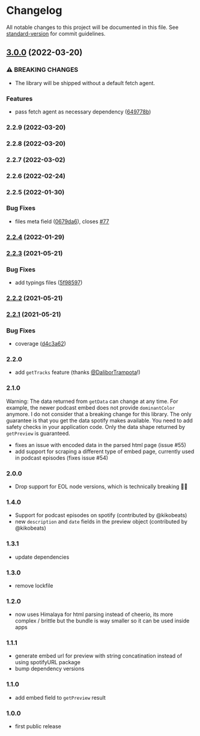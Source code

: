 # Changelog

All notable changes to this project will be documented in this file. See [standard-version](https://github.com/conventional-changelog/standard-version) for commit guidelines.

## [3.0.0](https://github.com/microlinkhq/spotify-url-info/compare/v2.2.9...v3.0.0) (2022-03-20)


### ⚠ BREAKING CHANGES

* The library will be shipped without a default fetch agent.

### Features

* pass fetch agent as necessary dependency ([649778b](https://github.com/microlinkhq/spotify-url-info/commit/649778be126d9ced15228f7c8c7f9ee85d7e9f7c))

### 2.2.9 (2022-03-20)

### 2.2.8 (2022-03-20)

### 2.2.7 (2022-03-02)

### 2.2.6 (2022-02-24)

### 2.2.5 (2022-01-30)


### Bug Fixes

* files meta field ([0679da6](https://github.com/microlinkhq/spotify-url-info/commit/0679da64572287bce4b0d96ff65a6840e2df17b2)), closes [#77](https://github.com/microlinkhq/spotify-url-info/issues/77)

### [2.2.4](https://github.com/microlinkhq/spotify-url-info/compare/v2.2.3...v2.2.4) (2022-01-29)

### [2.2.3](https://github.com/microlinkhq/spotify-url-info/compare/v2.2.2...v2.2.3) (2021-05-21)


### Bug Fixes

* add typings files ([5f98597](https://github.com/microlinkhq/spotify-url-info/commit/5f98597f45bceadf9c05e4ed9ccbe03d7fa80ebc))

### [2.2.2](https://github.com/microlinkhq/spotify-url-info/compare/v2.2.1...v2.2.2) (2021-05-21)

### [2.2.1](https://github.com/karlsander/spotify-url-info/compare/v2.2.1-0...v2.2.1) (2021-05-21)


### Bug Fixes

* coverage ([d4c3a62](https://github.com/karlsander/spotify-url-info/commit/d4c3a6237d751332d5ecbade0fd64381309571db))

### 2.2.0

- add `getTracks` feature (thanks [@DaliborTrampota](https://github.com/DaliborTrampota)!)

### 2.1.0

Warning: The data returned from `getData` can change at any time. For example, the newer podcast embed does not provide `dominantColor` anymore. I do not consider that a breaking change for this library. The only guarantee is that you get the data spotify makes available. You need to add safety checks in your application code. Only the data shape returned by `getPreview` is guaranteed.

- fixes an issue with encoded data in the parsed html page (issue #55)
- add support for scraping a different type of embed page, currently used in podcast episodes (fixes issue #54)

### 2.0.0

- Drop support for EOL node versions, which is technically breaking 🤷‍♂️

### 1.4.0

- Support for podcast episodes on spotify (contributed by @kikobeats)
- new `description` and `date` fields in the preview object (contributed by @kikobeats)

### 1.3.1

- update dependencies

### 1.3.0

- remove lockfile

### 1.2.0

- now uses Himalaya for html parsing instead of cheerio, its more complex / brittle but the bundle is way smaller so it can be used inside apps

### 1.1.1

- generate embed url for preview with string concatination instead of using spotifyURL package
- bump dependency versions

### 1.1.0

- add embed field to `getPreview` result

### 1.0.0

- first public release
